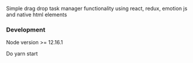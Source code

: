 Simple drag drop task manager functionality using react, redux, emotion js and native html elements


### Development

Node version >= 12.16.1

Do yarn start
